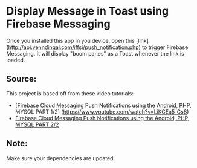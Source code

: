 # Display Message in Toast using Firebase Messaging

Once you installed this app in you device, open this [link] (http://api.venndingal.com/iffsi/push_notification.php) to trigger Firebase Messaging.
It will display "boom panes" as a Toast whenever the link is loaded.

## Source:

This project is based off from these video tutorials:
* [Firebase Cloud Messaging Push Notifications using the Android, PHP, MYSQL PART 1/2] (https://www.youtube.com/watch?v=LiKCEa5_Cs8)
* [Firebase Cloud Messaging Push Notifications using the Android, PHP, MYSQL PART 2/2](https://www.youtube.com/watch?v=MYZVhs6T_W8)

## Note:

Make sure your dependencies are updated.



